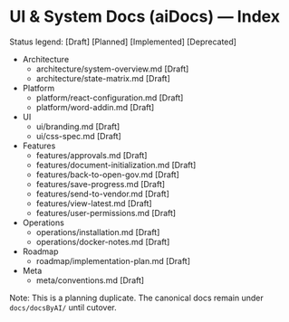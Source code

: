 # UI & System Docs (aiDocs) — Index

Status legend: [Draft] [Planned] [Implemented] [Deprecated]

- Architecture
  - architecture/system-overview.md [Draft]
  - architecture/state-matrix.md [Draft]
- Platform
  - platform/react-configuration.md [Draft]
  - platform/word-addin.md [Draft]
- UI
  - ui/branding.md [Draft]
  - ui/css-spec.md [Draft]
- Features
  - features/approvals.md [Draft]
  - features/document-initialization.md [Draft]
  - features/back-to-open-gov.md [Draft]
  - features/save-progress.md [Draft]
  - features/send-to-vendor.md [Draft]
  - features/view-latest.md [Draft]
  - features/user-permissions.md [Draft]
- Operations
  - operations/installation.md [Draft]
  - operations/docker-notes.md [Draft]
- Roadmap
  - roadmap/implementation-plan.md [Draft]
- Meta
  - meta/conventions.md [Draft]

Note: This is a planning duplicate. The canonical docs remain under `docs/docsByAI/` until cutover.
